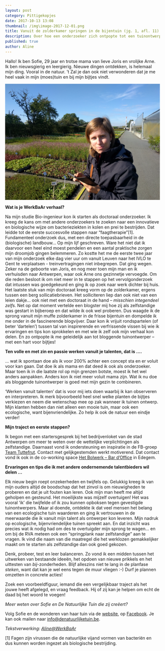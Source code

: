 ```yaml
---
layout: post
category: Pittigekopjes
date: 2017-10-13 13:08
thumbnail: /img\image-2017-12-01.png
title: Vanuit de zolderkamer springen in de bijentuin (jg. 1, afl. 11)
description: Over hoe een onderzoeker zich ontpopte tot een tuinontwerper. Leer Sofie kennen en haar natuurlijke tuin!
published: true
author: Aline
---
```


Hallo! Ik ben Sofie, 29 jaar en trotse mama van lieve Joris en vrolijke Arne. Ik ben nieuwsgierig en leergierig. Nieuwe dingen ontdekken, is helemaal mijn ding. Vooral in de natuur. ’t Zal je dan ook niet verwonderen dat je me heel vaak in mijn (moes)tuin en bij mijn bijtjes vindt.

<img alt="Sofie" class="img-responsive" style="float: left;margin:0 20px 15px 0" src="/img\image-2017-12-01.png">

**Wat is je WerkBaAr verhaal?**

Na mijn studie Bio-ingenieur kon ik starten als doctoraal onderzoeker. Ik kreeg de kans om met andere onderzoekers te zoeken naar een innovatieve en biologische wijze om bacterieziekten in kolen en prei te bestrijden. Dat leidde tot de eerste succesvolle stappen naar “faagtherapie”[1]. Fundamenteel onderzoek dus, met een directe toepasbaarheid in de (biologische) landbouw…  Op mijn lijf geschreven. Ware het niet dat ik daarvoor een heel eind moest pendelen en een aantal praktische zorgen mijn droomjob gingen belemmeren. Zo kostte het me de eerste twee jaar van mijn onderzoek elke dag vier uur om vanuit Leuven naar het IVLO te Gent te verplaatsen - treinvertragingen niet inbegrepen. Dat ging wegen. Zeker na de geboorte van Joris, en nog meer toen mijn man en ik verhuisden naar Antwerpen, waar ook Arne ons gezinnetje vervoegde. Om die reden besloot ik om niet meer in te stappen op het vervolgonderzoek dat intussen was goedgekeurd en ging ik op zoek naar werk dichter bij huis. Het laatste stuk van mijn doctoraat kreeg vorm op de zolderkamer, ergens tussen een berg sollicatiebrieven. Het solliciteren liep dan ook niet van een leien dakje… ook niet met een doctoraat in de hand – *misschien integendeel zelfs*. Net op dat moment vertelde een blogster mij hoe zij als zelfstandige was gestart in bijberoep en dat wilde ik ook wel proberen. Dus waagde ik de sprong vanuit mijn muffe zolderkamer in de frisse bijentuin en dompelde ik me onder in de fascinerende blogvijver. Daar kon ik vrijuit rondspartelen (of beter ‘dartelen’) tussen tal van inspirerende en verfrissende vissen bij wie ik ervaringen en tips kon sprokkelen en met wie ik zelf ook mijn verhaal kon delen. En zo ontpopte ik me geleidelijk aan tot bloggende tuinontwerper – met een hart voor bijtjes!

**Ten volle en met zin en passie werken vanuit je talenten, dat is ....**

… wat ik spontaan doe als ik voor 200% achter een concept sta en er voluit voor kan gaan. Dat doe ik als mama en dat deed ik ook als onderzoeker. Maar toen ik in die laatste rol op mijn grenzen botste, moest ik het wel anders aanpakken. Anders kon ik niet meer voluit mama zijn. Wat ik nu doe als bloggende tuinontwerper is goed met mijn gezin te combineren. 

‘Werken vanuit talenten’ dat is voor mij iets doen waarbij ik kan observeren en interpreteren. Ik merk bijvoorbeeld heel snel welke planten de bijtjes verkiezen en neem die wetenschap mee op zak wanneer ik tuinen ontwerp. Mijn klanten hebben dan niet alleen een mooie tuin, maar ook een ecologische, want bijenvriendelijke. Zo help ik ook de natuur een eindje verder!

**Mijn traject en eerste stappen?**

Ik begon met een startersgesprek bij het bedrijvenloket van de stad Antwerpen om meer te weten over de wettelijke verplichtingen als zelfstandige. Daarnaast vond ik ondersteuning en inspiratie in de FB-groep [Team Tuttefrut](https://www.facebook.com/groups/215699975440666/). Contact met gelijkgestemden werkt motiverend.  Dat contact vond ik ook in de co-working space [Het Bolwerk – Bar d’Office](https://www.facebook.com/hetbolwerkedegem/) in Edegem. 

**Ervaringen en tips die ik met andere ondernemende talentbieders wil delen ...**

Elk nieuw begin roept onzekerheden en twijfels op. Gelukkig kreeg ik van mijn ouders altijd  de boodschap dat het zinvol is om nieuwigheden te proberen en dat je uit fouten kan leren. Ook mijn man heeft me altijd geholpen en gesteund. Het moeilijkste was mijzelf overtuigen! Het was vooral ‘ik’ die twijfelde of ik zou kunnen opboksen tegen gevestigde tuinontwerpers. Maar al doende, ontdekte ik dat veel mensen het belang van een ecologische tuin waarderen en ging ik vertrouwen in de meerwaarde die ik vanuit mijn talent als ontwerper kon leveren. Mijn nadruk op ecologische, bijenvriendelijke tuinen spreekt aan. En dat inzicht was precies wat ik nodig had om des te overtuigder mijn sprong te wagen… en om bij de RVA meteen ook een “springplank naar zelfstandige” aan te vragen. Ik vind die naam van die maatregel die het werklozen gemakkelijker maakt om te starten als zelfstandige dan ook goed gekozen. 

Denk, probeer, test en leer balanceren. Zo vond ik een midden tussen het uitwerken van bestaande ideeën, het opdoen van nieuwe prikkels en het uittesten van *bij*-zonderheden. Blijf alleszins niet te lang in de planfase *steken*, want dat kan je wel eens tegen de muur vliegen :-) Durf je plannen omzetten in concrete acties!

Zoek een voorbeeldfiguur, iemand die een vergelijkbaar traject als het jouwe heeft afgelegd, en vraag feedback. Hij of zij kan je helpen om echt de daad bij het woord te voegen!

*Meer weten over Sofie en De Natuurlijke Tuin die zij creëert?* 

Volg Sofie en de wonderen van haar tuin via de [website](http://denatuurlijketuin.be/), op [Facebook](https://www.facebook.com/denatuurlijketuin). Je kan ook mailen naar info@denatuurlijketuin.be.

*Tekstverwerking: [Aline@WerkBaAr](http://werkbaar.net/#gastvrouw)*

[1] Fagen zijn virussen die de natuurlijke vijand vormen van bacteriën en dus kunnen worden ingezet als biologische bestrijding.
